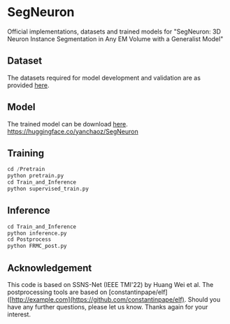 # SegNeuron
Official implementations, datasets and trained models for "SegNeuron: 3D Neuron Instance Segmentation in
 Any EM Volume with a Generalist Model"
## Dataset
The datasets required for model development and validation are as provided [here](https://huggingface.co/yanchaoz/EMNeuron).
## Model
The trained model can be download [here](https://huggingface.co/datasets/yanchaoz/SegNeuron).
https://huggingface.co/yanchaoz/SegNeuron
## Training
```python
cd /Pretrain
python pretrain.py
cd Train_and_Inference
python supervised_train.py
```
## Inference
```python
cd Train_and_Inference
python inference.py
cd Postprocess
python FRMC_post.py
```
## Acknowledgement
This code is based on SSNS-Net (IEEE TMI'22) by Huang Wei et al. The postprocessing tools are based on [constantinpape/elf]([http://example.com](https://github.com/constantinpape/elf). Should you have any further questions, please let us know. Thanks again for your interest.

